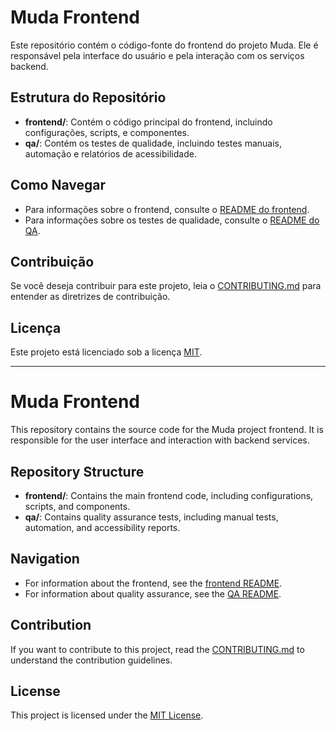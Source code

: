 # Muda Frontend

Este repositório contém o código-fonte do frontend do projeto Muda. Ele é responsável pela interface do usuário e pela interação com os serviços backend.

## Estrutura do Repositório

- **frontend/**: Contém o código principal do frontend, incluindo configurações, scripts, e componentes.
- **qa/**: Contém os testes de qualidade, incluindo testes manuais, automação e relatórios de acessibilidade.

## Como Navegar

- Para informações sobre o frontend, consulte o [README do frontend](frontend/README.md).
- Para informações sobre os testes de qualidade, consulte o [README do QA](qa/README.md).

## Contribuição

Se você deseja contribuir para este projeto, leia o [CONTRIBUTING.md](frontend/CONTRIBUTING.md) para entender as diretrizes de contribuição.

## Licença

Este projeto está licenciado sob a licença [MIT](frontend/LICENSE).

---

# Muda Frontend

This repository contains the source code for the Muda project frontend. It is responsible for the user interface and interaction with backend services.

## Repository Structure

- **frontend/**: Contains the main frontend code, including configurations, scripts, and components.
- **qa/**: Contains quality assurance tests, including manual tests, automation, and accessibility reports.

## Navigation

- For information about the frontend, see the [frontend README](frontend/README.md).
- For information about quality assurance, see the [QA README](qa/README.md).

## Contribution

If you want to contribute to this project, read the [CONTRIBUTING.md](frontend/CONTRIBUTING.md) to understand the contribution guidelines.

## License

This project is licensed under the [MIT License](frontend/LICENSE).
